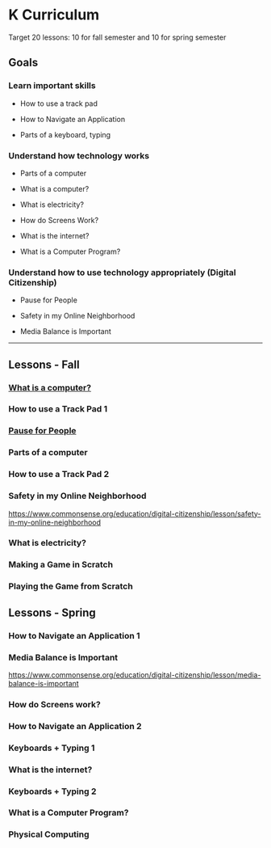 # K Curriculum

Target 20 lessons: 10 for fall semester and 10 for spring semester

## Goals

### Learn important skills

* How to use a track pad

* How to Navigate an Application

* Parts of a keyboard, typing

### Understand how technology works

* Parts of a computer

* What is a computer?

* What is electricity?

* How do Screens Work?

* What is the internet?

* What is a Computer Program?

### Understand how to use technology appropriately (Digital Citizenship)

* Pause for People 

* Safety in my Online Neighborhood

* Media Balance is Important

---

## Lessons - Fall

### [What is a computer?](what_is_a_computer.md)

### How to use a Track Pad 1

### [Pause for People](pause_for_people.md)

### Parts of a computer

### How to use a Track Pad 2

### Safety in my Online Neighborhood
https://www.commonsense.org/education/digital-citizenship/lesson/safety-in-my-online-neighborhood

### What is electricity?

### Making a Game in Scratch

### Playing the Game from Scratch


## Lessons - Spring

### How to Navigate an Application 1

### Media Balance is Important
https://www.commonsense.org/education/digital-citizenship/lesson/media-balance-is-important

### How do Screens work?

### How to Navigate an Application 2

### Keyboards + Typing 1

### What is the internet?

### Keyboards + Typing 2

### What is a Computer Program?

### Physical Computing
